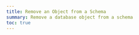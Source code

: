 ```yaml
---
title: Remove an Object from a Schema
summary: Remove a database object from a schema
toc: true
---
```



